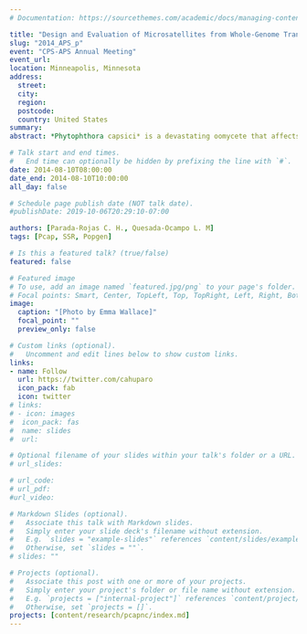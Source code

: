 ```yaml
---
# Documentation: https://sourcethemes.com/academic/docs/managing-content/

title: "Design and Evaluation of Microsatellites from Whole-Genome Transcript Sequences in *Phytophthora* *capsici*."
slug: "2014_APS_p"
event: "CPS-APS Annual Meeting"
event_url: 
location: Minneapolis, Minnesota
address:
  street:
  city:
  region:
  postcode:
  country: United States
summary:
abstract: *Phytophthora capsici* is a devastating oomycete that affects solanaceous, cucurbitaceous, fabaceous and other crops in the United States (US) and worldwide. Research on the genetic structure of this pathogen has increased in recent decades; however, such studies have used limited markers due to the absence of genomic resources for *P. capsici*. The recent release of the *P. capsici* genome allows for design of whole-genome markers for genetic studies.  Microsatellites or simple sequence repeats (SSRs) have been a preferred marker due to their co-dominant nature and high polymorphism. Identifying SSRs associated with transcript sequences is of interest since they constitute annotated markers with a predicted function. In this study, we used an in silico approach to identify SSRs in *P. capsici* whole-genome transcript sequences and to design primers for genetic analyses. Using the MIcroSAtellite identification tool (MISA), the total number of 1–6 bp perfect SSRs detected in *P. capsici* transcript sequences (19,805) represented 9.36% (1,855 SSRs) of the transcripts. Identified SSRs mainly included trinucleotide repeats, of which repeat motif AAG was the most abundant (7.92%).  Primers were designed for detected SSRs; a subset was evaluated in a diverse set of *P. capsici* isolates, and several were found to be polymorphic. The identified SSRs improve the current resources of molecular markers for this pathogen, which will facilitate *P. capsici* genetic studies in the US.

# Talk start and end times.
#   End time can optionally be hidden by prefixing the line with `#`.
date: 2014-08-10T08:00:00
date_end: 2014-08-10T10:00:00
all_day: false

# Schedule page publish date (NOT talk date).
#publishDate: 2019-10-06T20:29:10-07:00

authors: [Parada-Rojas C. H., Quesada-Ocampo L. M]
tags: [Pcap, SSR, Popgen]

# Is this a featured talk? (true/false)
featured: false

# Featured image
# To use, add an image named `featured.jpg/png` to your page's folder. 
# Focal points: Smart, Center, TopLeft, Top, TopRight, Left, Right, BottomLeft, Bottom, BottomRight.
image:
  caption: "[Photo by Emma Wallace]"
  focal_point: ""
  preview_only: false

# Custom links (optional).
#   Uncomment and edit lines below to show custom links.
links:
- name: Follow
  url: https://twitter.com/cahuparo
  icon_pack: fab
  icon: twitter
# links:
# - icon: images
#  icon_pack: fas
#  name: slides
#  url:  

# Optional filename of your slides within your talk's folder or a URL.
# url_slides:

# url_code:
# url_pdf:
#url_video:

# Markdown Slides (optional).
#   Associate this talk with Markdown slides.
#   Simply enter your slide deck's filename without extension.
#   E.g. `slides = "example-slides"` references `content/slides/example-slides.md`.
#   Otherwise, set `slides = ""`.
# slides: ""

# Projects (optional).
#   Associate this post with one or more of your projects.
#   Simply enter your project's folder or file name without extension.
#   E.g. `projects = ["internal-project"]` references `content/project/deep-learning/index.md`.
#   Otherwise, set `projects = []`.
projects: [content/research/pcapnc/index.md]
---
```


